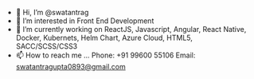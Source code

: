 - 👋 Hi, I’m @swatantrag
- 👀 I’m interested in Front End Development
- 🌱 I’m currently working on ReactJS, Javascript, Angular, React Native, Docker, Kubernets, Helm Chart, Azure Cloud, HTML5, SACC/SCSS/CSS3
- 📫 How to reach me ...
Phone: +91 99600 55106
Email: swatantragupta0893@gmail.com
<!---
swatantrag/swatantrag is a ✨ special ✨ repository because its `README.md` (this file) appears on your GitHub profile.
You can click the Preview link to take a look at your changes.
--->
